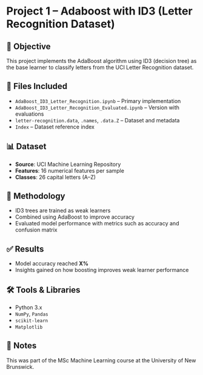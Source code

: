 # Project 1 – Adaboost with ID3 (Letter Recognition Dataset)

## 📌 Objective
This project implements the AdaBoost algorithm using ID3 (decision tree) as the base learner to classify letters from the UCI Letter Recognition dataset.

## 📂 Files Included
- `AdaBoost_ID3_Letter_Recognition.ipynb` – Primary implementation
- `AdaBoost_ID3_Letter_Recognition_Evaluated.ipynb` – Version with evaluations
- `letter-recognition.data`, `.names`, `.data.Z` – Dataset and metadata
- `Index` – Dataset reference index

## 📊 Dataset
- **Source**: UCI Machine Learning Repository  
- **Features**: 16 numerical features per sample  
- **Classes**: 26 capital letters (A–Z)

## 🧠 Methodology
- ID3 trees are trained as weak learners
- Combined using AdaBoost to improve accuracy
- Evaluated model performance with metrics such as accuracy and confusion matrix

## ✅ Results
- Model accuracy reached **X%**
- Insights gained on how boosting improves weak learner performance

## 🛠️ Tools & Libraries
- Python 3.x
- `NumPy`, `Pandas`
- `scikit-learn`
- `Matplotlib`

## 📎 Notes
This was part of the MSc Machine Learning course at the University of New Brunswick.
